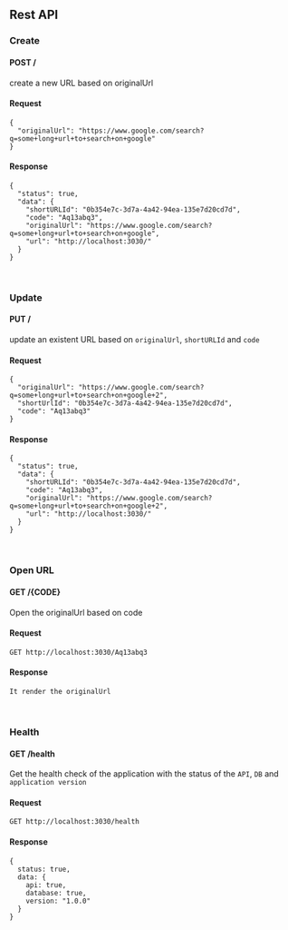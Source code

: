 ## Rest API

### Create
#### POST /
create a new URL based on originalUrl

#### Request
```
{
  "originalUrl": "https://www.google.com/search?q=some+long+url+to+search+on+google"
}
```
#### Response
```
{
  "status": true,
  "data": {
    "shortURLId": "0b354e7c-3d7a-4a42-94ea-135e7d20cd7d",
    "code": "Aq13abq3",
    "originalUrl": "https://www.google.com/search?q=some+long+url+to+search+on+google",
    "url": "http://localhost:3030/"
  }
}
```

<br />

### Update
#### PUT /
update an existent URL based on `originalUrl`, `shortURLId` and `code`

#### Request
```
{
  "originalUrl": "https://www.google.com/search?q=some+long+url+to+search+on+google+2",
  "shortUrlId": "0b354e7c-3d7a-4a42-94ea-135e7d20cd7d",
  "code": "Aq13abq3"
}
```
#### Response
```
{
  "status": true,
  "data": {
    "shortURLId": "0b354e7c-3d7a-4a42-94ea-135e7d20cd7d",
    "code": "Aq13abq3",
    "originalUrl": "https://www.google.com/search?q=some+long+url+to+search+on+google+2",
    "url": "http://localhost:3030/"
  }
}
```

<br />

### Open URL
#### GET /{CODE}
Open the originalUrl based on code
#### Request
```
GET http://localhost:3030/Aq13abq3
```
#### Response
```
It render the originalUrl
```

<br />

### Health
#### GET /health
Get the health check of the application with the status of the `API`, `DB` and `application version`

#### Request
```
GET http://localhost:3030/health
```
#### Response
```
{
  status: true,
  data: {
    api: true,
    database: true,
    version: "1.0.0"
  }
}
```

